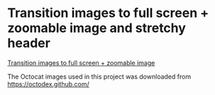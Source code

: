 # Transition images to full screen + zoomable image and stretchy header

[Transition images to full screen + zoomable image](https://medium.com/@thomsmed/transition-images-to-full-screen-animated-ios-f68261489c81)

The Octocat images used in this project was downloaded from https://octodex.github.com/
